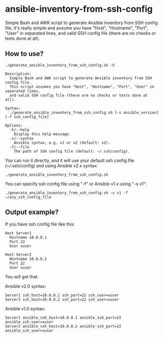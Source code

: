 # ansible-inventory-from-ssh-config
Simple Bash and AWK script to generate Ansible inventory from SSH config file, it's really simple and assume you have "Host", "Hostname", "Port", "User" in separated lines, and valid SSH config file (there are no checks or tests done at all).

How to use?
--------------
```
./generate_ansible_inventory_from_ssh_config.sh -h

Description:
  Simple Bash and AWK script to generate Ansible inventory from SSH config file.
  This script assumes you have "Host", "Hostname", "Port", "User" in separated lines,
  and valid SSH config file (there are no checks or tests done at all).

Syntax:
  ./generate_ansible_inventory_from_ssh_config.sh [-s ansible_version] [-f ssh_config_file]

Options:
  -h/--help
    Display this help message.
  -s/--syntax
    Ansible syntax, e.g. v1 or v2 (default: v2).
  -f/--file
    The path of SSH config file (default: ~/.ssh/config).

```


You can run it directly, and it will use your default ssh config file (~/.ssh/config) and using Ansible v2.x syntax:
```
./generate_ansible_inventory_from_ssh_config.sh
```

You can specify ssh config file using "-f" or Ansible v1.x using "-s v1":
```
./generate_ansible_inventory_from_ssh_config.sh -s v1 -f ~/any_ssh_config_file
```

Output example?
--------------

If you have ssh config file like this:
```
Host Server1
  Hostname 10.0.0.1
  Port 22
  User xuser

Host Server2
  Hostname 10.0.0.2
  Port 22
  User xuser
  ```

You will get that:

Ansible v2.0 syntax:
```
Server1 ssh_host=10.0.0.1 ssh_port=22 ssh_user=xuser
Server2 ssh_host=10.0.0.2 ssh_port=22 ssh_user=xuser
```

Ansible v1.0 syntax:
```
Server1 ansible_ssh_host=10.0.0.1 ansible_ssh_port=22 ansible_ssh_user=xuser
Server2 ansible_ssh_host=10.0.0.2 ansible_ssh_port=22 ansible_ssh_user=xuser
```


